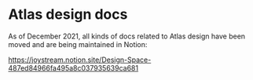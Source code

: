 # Atlas design docs

As of December 2021, all kinds of docs related to Atlas design have been moved and are being maintained in Notion:

https://joystream.notion.site/Design-Space-487ed84966fa495a8c037935639ca681
